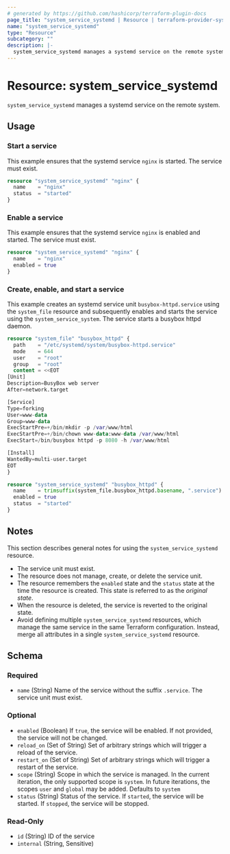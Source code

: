 ```yaml
---
# generated by https://github.com/hashicorp/terraform-plugin-docs
page_title: "system_service_systemd | Resource | terraform-provider-system"
name: "system_service_systemd"
type: "Resource"
subcategory: ""
description: |-
  system_service_systemd manages a systemd service on the remote system.
---
```


# Resource: system_service_systemd

`system_service_systemd` manages a systemd service on the remote system.

## Usage

### Start a service

This example ensures that the systemd service `nginx` is started. The service must exist.

```terraform
resource "system_service_systemd" "nginx" {
  name    = "nginx"
  status  = "started"
}
```

### Enable a service

This example ensures that the systemd service `nginx` is enabled and started. The service must exist.

```terraform
resource "system_service_systemd" "nginx" {
  name    = "nginx"
  enabled = true
}
```

### Create, enable, and start a service

This example creates an systemd service unit `busybox-httpd.service` using the `system_file` resource and subsequently enables and starts the service using the `system_service_system`. The service starts a busybox httpd daemon.

```terraform
resource "system_file" "busybox_httpd" {
  path    = "/etc/systemd/system/busybox-httpd.service"
  mode    = 644
  user    = "root"
  group   = "root"
  content = <<EOT
[Unit]
Description=BusyBox web server
After=network.target

[Service]
Type=forking
User=www-data
Group=www-data
ExecStartPre=+/bin/mkdir -p /var/www/html
ExecStartPre=+/bin/chown www-data:www-data /var/www/html
ExecStart=/bin/busybox httpd -p 8080 -h /var/www/html

[Install]
WantedBy=multi-user.target
EOT
}

resource "system_service_systemd" "busybox_httpd" {
  name    = trimsuffix(system_file.busybox_httpd.basename, ".service")
  enabled = true
  status  = "started"
}
```

## Notes

This section describes general notes for using the `system_service_systemd` resource.

- The service unit must exist.
- The resource does not manage, create, or delete the service unit.
- The resource remembers the `enabled` state and the `status` state at the time the resource is created. This state is referred to as the *original state*.
- When the resource is deleted, the service is reverted to the original state.
- Avoid defining multiple `system_service_systemd` resources, which manage the same service in the same Terraform configuration. Instead, merge all attributes in a single `system_service_systemd` resource.



<!-- schema generated by tfplugindocs -->
## Schema

### Required

- `name` (String) Name of the service without the suffix `.service`. The service unit must exist.

### Optional

- `enabled` (Boolean) If `true`, the service will be enabled. If not provided, the service will not be changed.
- `reload_on` (Set of String) Set of arbitrary strings which will trigger a reload of the service.
- `restart_on` (Set of String) Set of arbitrary strings which will trigger a restart of the service.
- `scope` (String) Scope in which the service is managed. In the current iteration, the only supported scope is `system`. In future iterations, the scopes `user` and `global` may be added. Defaults to `system`
- `status` (String) Status of the service. If `started`, the service will be started. If `stopped`, the service will be stopped.

### Read-Only

- `id` (String) ID of the service
- `internal` (String, Sensitive)

